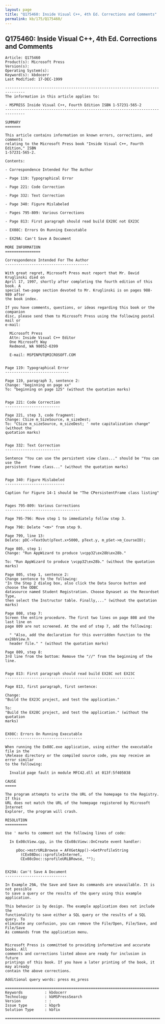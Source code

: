```yaml
---
layout: page
title: "Q175460: Inside Visual C++, 4th Ed. Corrections and Comments"
permalink: kb/175/Q175460/
---
```


## Q175460: Inside Visual C++, 4th Ed. Corrections and Comments

	Article: Q175460
	Product(s): Microsoft Press
	Version(s): 
	Operating System(s): 
	Keyword(s): kbdocerr
	Last Modified: 17-DEC-1999
	
	-------------------------------------------------------------------------------
	The information in this article applies to:
	
	- MSPRESS Inside Visual C++, Fourth Edition ISBN 1-57231-565-2 
	-------------------------------------------------------------------------------
	
	SUMMARY
	=======
	
	This article contains information on known errors, corrections, and comments
	relating to the Microsoft Press book "Inside Visual C++, Fourth Edition," ISBN
	1-57231-565-2.
	
	Contents:
	
	- Correspondence Intended For The Author
	
	- Page 119: Typographical Error
	
	- Page 221: Code Correction
	
	- Page 332: Text Correction
	
	- Page 340: Figure Mislabeled
	
	- Pages 795-809: Various Corrections
	
	- Page 813: First paragraph should read build EX28C not EX23C
	
	- EX08C: Errors On Running Executable
	
	- EX29A: Can't Save A Document
	
	MORE INFORMATION
	================
	
	Correspondence Intended For The Author
	--------------------------------------
	
	With great regret, Microsoft Press must report that Mr. David Kruglinski died on
	April 17, 1997, shortly after completing the fourth edition of this book. A
	special two-page section devoted to Mr. Kruglinski is on pages 988- 989 after
	the book index.
	
	If you have comments, questions, or ideas regarding this book or the companion
	disc, please send them to Microsoft Press using the following postal mail or
	e-mail:
	
	  Microsoft Press
	  Attn: Inside Visual C++ Editor
	  One Microsoft Way
	  Redmond, WA 98052-6399
	
	  E-mail: MSPINPUT@MICROSOFT.COM
	
	
	Page 119: Typographical Error
	-----------------------------
	
	Page 119, paragraph 3, sentence 2:
	Change: "beginning on page xx"
	To: "beginning on page 125" (without the quotation marks)
	
	
	Page 221: Code Correction
	-------------------------
	
	Page 221, step 3, code fragment:
	Change: CSize m_SizeSource, m_sizeDest;
	To: "CSize m_sizeSource, m_sizeDest; ' note capitalization change" (without the
	quotation marks)
	
	
	Page 332: Text Correction
	-------------------------
	
	Sentence "You can use the persistent view class..." should be "You can use the
	persistent frame class..." (without the quotation marks)
	
	
	Page 340: Figure Mislabeled
	---------------------------
	
	Caption for Figure 14-1 should be "The CPersistentFrame class listing"
	
	
	Pages 795-809: Various Corrections
	----------------------------------
	
	Page 795-796: Move step 1 to immediately follow step 3.
	
	Page 798: Delete "<m>" from step 9.
	
	Page 799, line 13:
	Delete: pDC->TextOut(pText.x+5000, pText.y, m_pSet->m_CourseID);
	
	Page 805, step 1:
	Change: "Run AppWizard to produce \vcpp32\ex28b\ex28b."
	
	To: "Run AppWizard to produce \vcpp32\ex28b." (without the quotation marks)
	
	Page 805, step 1, sentence 2:
	Change sentence to the following:
	"In the Step 2 dialog box, also click the Data Source button and choose the ODBC
	datasource named Student Registration. Choose Dynaset as the Recordset Type,
	then select the Instructor table. Finally,..." (without the quotation marks)
	
	Page 808, step 7:
	Screen the entire procedure. The first two lines on page 808 and the last line on
	page 809 are not screened. At the end of step 7, add the following:
	
	  " "Also, add the declaration for this overridden function to the ex28bView.h
	  header file." " (without the quotation marks)
	
	Page 809, step 8:
	3rd line from the bottom: Remove the "//" from the beginning of the line.
	
	
	Page 813: First paragraph should read build EX28C not EX23C
	-----------------------------------------------------------
	
	Page 813, first paragraph, first sentence:
	
	Change:
	"Build the EX23C project, and test the application."
	
	To:
	"Build the EX28C project, and test the application." (without the quotation
	marks)
	
	
	EX08C: Errors On Running Executable
	-----------------------------------
	
	When running the Ex08C.exe application, using either the executable file in the
	\Release directory or the compiled source code, you may receive an error similar
	to the following:
	
	  Invalid page fault in module MFC42.dll at 013f:5f405038
	
	CAUSE
	=====
	
	The program attempts to write the URL of the homepage to the Registry. If this
	URL does not match the URL of the homepage registered by Microsoft Internet
	Explorer, the program will crash.
	
	RESOLUTION
	==========
	
	Use ' marks to comment out the following lines of code:
	
	  In Ex08cView.cpp, in the CEx08cView::OnCreate event handler:
	
	     pDoc->mstrURLBrowse = AFXGetApp()->GetProfileString
	       (CEx08Doc::sprofileInternet,
	       CEx08cDoc::sprofileURLBRowse, "");
	
	
	EX29A: Can't Save A Document
	----------------------------
	
	In Example 29A, the Save and Save As commands are unavailable. It is not possible
	to save a query or the results of the query using this example application.
	
	This behavior is by design. The example application does not include the
	functionality to save either a SQL query or the results of a SQL query. To
	eliminate any confusion, you can remove the File/Open, File/Save, and File/Save
	As commands from the application menu.
	
	
	Microsoft Press is committed to providing informative and accurate books. All
	comments and corrections listed above are ready for inclusion in future
	printings of this book. If you have a later printing of the book, it may already
	contain the above corrections.
	
	Additional query words: press ms_press
	
	======================================================================
	Keywords          : kbdocerr 
	Technology        : kbMSPressSearch
	Version           : :
	Issue type        : kbprb
	Solution Type     : kbfix
	
	=============================================================================
	
